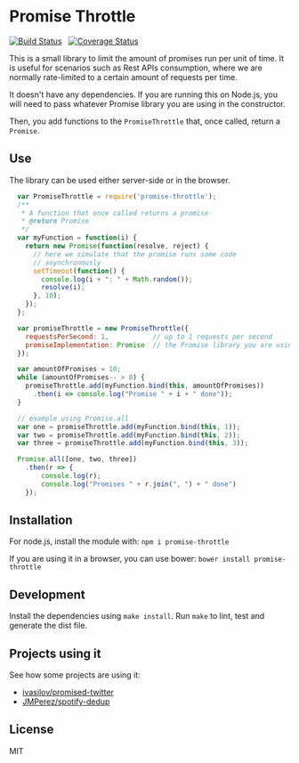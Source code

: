 Promise Throttle
==================

[![Build Status](https://travis-ci.org/JMPerez/promise-throttle.png)](https://travis-ci.org/JMPerez/promise-throttle/) &nbsp; [![Coverage Status](https://coveralls.io/repos/JMPerez/promise-throttle/badge.png?branch=master)](https://coveralls.io/r/JMPerez/promise-throttle?branch=master)

This is a small library to limit the amount of promises run per unit of time. It is useful for scenarios such as Rest APIs consumption, where we are normally rate-limited to a certain amount of requests per time.

It doesn't have any dependencies. If you are running this on Node.js, you will need to pass whatever Promise library you are using in the constructor.

Then, you add functions to the `PromiseThrottle` that, once called, return a `Promise`.

## Use

The library can be used either server-side or in the browser.

```javascript
  var PromiseThrottle = require('promise-throttle');
  /**
   * A function that once called returns a promise
   * @return Promise
   */
  var myFunction = function(i) {
    return new Promise(function(resolve, reject) {
      // here we simulate that the promise runs some code
      // asynchronously
      setTimeout(function() {
        console.log(i + ": " + Math.random());
        resolve(i);
      }, 10);
    });
  };

  var promiseThrottle = new PromiseThrottle({
    requestsPerSecond: 1,           // up to 1 requests per second
    promiseImplementation: Promise  // the Promise library you are using
  });

  var amountOfPromises = 10;
  while (amountOfPromises-- > 0) {
    promiseThrottle.add(myFunction.bind(this, amountOfPromises))
      .then(i => console.log("Promise " + i + " done"));
  }

  // example using Promise.all
  var one = promiseThrottle.add(myFunction.bind(this, 1));
  var two = promiseThrottle.add(myFunction.bind(this, 2));
  var three = promiseThrottle.add(myFunction.bind(this, 3));

  Promise.all([one, two, three])
    .then(r => {
        console.log(r);
        console.log("Promises " + r.join(", ") + " done")
    });

```

## Installation

For node.js, install the module with: `npm i promise-throttle`

If you are using it in a browser, you can use bower: `bower install promise-throttle`

## Development

Install the dependencies using `make install`.
Run `make` to lint, test and generate the dist file.

## Projects using it

See how some projects are using it:

- [ivasilov/promised-twitter](https://github.com/ivasilov/promised-twitter)
- [JMPerez/spotify-dedup](https://github.com/JMPerez/spotify-dedup)

## License

MIT
